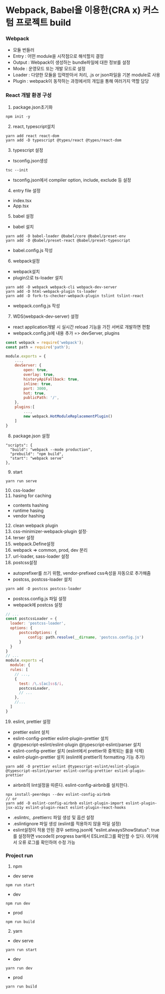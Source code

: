 # Webpack, Babel을 이용한(CRA x) 커스텀 프로젝트 build

### Webpack
- 모듈 번들러
- Entry : 어떤 module을 시작점으로 해석할지 결정
- Output : Webpack이 생성하는 bundle파일에 대한 정보를 설정
- Mode : 운영모드 또는 개발 모드로 설정
- Loader : 다양한 모듈을 입력받아서 처리, .js or json파일을 기본 module로 사용
- Plugin : webpack이 동작하는 과정에서의 개입을 통해 여러가지 역할 담당

### React 개발 환경 구성
1. package.json초기화
```
npm init -y
```

2. react, typescript설치
```
yarn add react react-dom
yarn add -D typescript @types/react @types/react-dom
```

3. typescript 설정
- tsconfig.json생성
```
tsc --init
```
- tsconfig.json에서 compiler option, include, exclude 등 설정

4. entry file 설정
- index.tsx
- App.tsx

5. babel 설정
- babel 설치
```
yarn add -D babel-loader @babel/core @babel/preset-env
yarn add -D @babel/preset-react @babel/preset-typescript
```
- babel.config.js 작성

6. webpack설정 
- webpack설치
- plugin으로 ts-loader 설치
```
yarn add -D webpack webpack-cli webpack-dev-server
yarn add -D html-webpack-plugin ts-loader
yarn add -D fork-ts-checker-webpack-plugin tslint tslint-react
```
- webpack.config.js 작성

7. WDS(webpack-dev-server) 설정
- react application개발 시 실시간 reload 기능을 가진 서버로 개발하면 편함
- webpack.config.js에 내용 추가 => devServer, plugins
```js
const webpack = require('webpack');
const path = require('path');

module.exports = {
    ...,
    devServer: {
        open: true,
        overlay: true,
        historyApiFallback: true,
        inline: true,
        port: 3000,
        hot: true,
        publicPath: '/',
    },
    plugins:[
        ...,
        new webpack.HotModuleReplacementPlugin()
    ]
}
```
8. package.json 설정
```
"scripts": {
  "build": "webpack --mode production",
  "prebuild": "npm build",
  "start": "webpack serve"
},
```

9. start
```
yarn run serve
```

10. css-loader
11. hasing for caching
- contents hashing
- runtime hasing
- vendor hashing
12. clean webpack plugin
13. css-minimizer-webpack-plugin 설정·
14. terser 설정
15. webpack.Define설정
16. webpack => common, prod, dev 분리
17. url-loader, sass-loader 설정
18. postcss설정 
- autoprefixer를 쓰기 위함, vendor-prefixed css속성을 자동으로 추가해줌
- postcss, postcss-loader 설치
```
yarn add -D postcss postcss-loader
```
- postcss.config.js 파일 설정
- webpack에 postcss 설정
```js
// ...
const postcssLoader = {
  loader: 'postcss-loader',
  options: {
      postcssOptions: {
          config: path.resolve(__dirname, 'postcss.config.js')
      }
  }
}
// ...
module.exports ={
  module: {
  rules: [
    // ...,
    {
      test: /\.s[ac]ss$/i,
      postcssLoader,
      // ...
    },
    //...
  ]
}
```

19. eslint, prettier 설정
- prettier eslint 설치
- eslint-config-prettier eslint-plugin-prettier 설치
- @typescript-eslint/eslint-plugin @typescript-eslint/parser 설치
- eslint-config-prettier 설치 (eslint에서 prettier와 중복되는 룰을 삭제)
- eslint-plugin-prettier 설치 (eslint에 prettier의 formatting 기능 추가)
```
yarn add -D prettier eslint @typescript-eslint/eslint-plugin @typescript-eslint/parser eslint-config-prettier eslint-plugin-prettier
```
- airbnb의 lint설정을 따른다. eslint-config-airbnb를 설치한다.
```
npx install-peerdeps --dev eslint-config-airbnb
// or
yarn add -D eslint-config-airbnb eslint-plugin-import eslint-plugin-jsx-a11y eslint-plugin-react eslint-plugin-react-hooks
```
- .eslintrc, .prettierrc 파일 생성 및 옵션 설정
- .eslintignore 파일 생성 (eslint를 적용하지 않을 파일 설정)
- eslint설정이 적용 안된 경우 setting.json에 "eslint.alwaysShowStatus": true를 설정하면 vscode의 progress bar에서 ESLint로그를 확인할 수 있다. 여기에서 오류 로그를 확인하여 수정 가능

### Project run
1. npm
- dev serve
```
npm run start
```
- dev
```
npm run dev
```
- prod
```
npm run build
```

2. yarn
- dev serve
```
yarn run start
```
- dev
```
yarn run dev
```
- prod
```
yarn run build
```